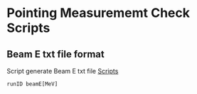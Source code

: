 # Pointing Measurememt Check Scripts 


## Beam E txt file format

Script generate Beam E txt file [Scripts](https://github.com/Jiansiyu/GeneralScripts/tree/master/halog)

```
runID beamE[MeV]
```
